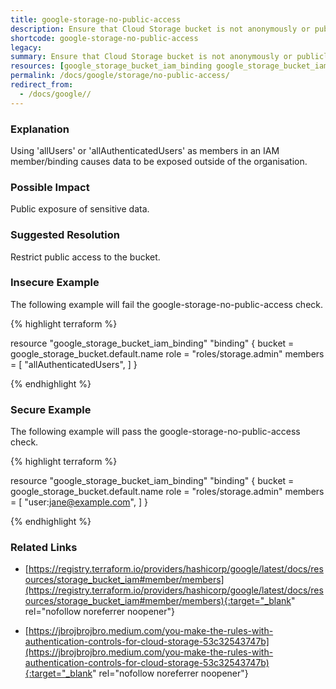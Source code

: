 ```yaml
---
title: google-storage-no-public-access
description: Ensure that Cloud Storage bucket is not anonymously or publicly accessible.
shortcode: google-storage-no-public-access
legacy: 
summary: Ensure that Cloud Storage bucket is not anonymously or publicly accessible. 
resources: [google_storage_bucket_iam_binding google_storage_bucket_iam_member] 
permalink: /docs/google/storage/no-public-access/
redirect_from: 
  - /docs/google//
---
```


### Explanation

Using 'allUsers' or 'allAuthenticatedUsers' as members in an IAM member/binding causes data to be exposed outside of the organisation.

### Possible Impact
Public exposure of sensitive data.

### Suggested Resolution
Restrict public access to the bucket.


### Insecure Example

The following example will fail the google-storage-no-public-access check.

{% highlight terraform %}

resource "google_storage_bucket_iam_binding" "binding" {
	bucket = google_storage_bucket.default.name
	role = "roles/storage.admin"
	members = [
		"allAuthenticatedUsers",
	]
}
			
{% endhighlight %}



### Secure Example

The following example will pass the google-storage-no-public-access check.

{% highlight terraform %}

resource "google_storage_bucket_iam_binding" "binding" {
	bucket = google_storage_bucket.default.name
	role = "roles/storage.admin"
	members = [
		"user:jane@example.com",
	]
}
			
{% endhighlight %}



### Related Links


- [https://registry.terraform.io/providers/hashicorp/google/latest/docs/resources/storage_bucket_iam#member/members](https://registry.terraform.io/providers/hashicorp/google/latest/docs/resources/storage_bucket_iam#member/members){:target="_blank" rel="nofollow noreferrer noopener"}

- [https://jbrojbrojbro.medium.com/you-make-the-rules-with-authentication-controls-for-cloud-storage-53c32543747b](https://jbrojbrojbro.medium.com/you-make-the-rules-with-authentication-controls-for-cloud-storage-53c32543747b){:target="_blank" rel="nofollow noreferrer noopener"}


